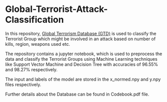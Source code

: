 # Global-Terrorist-Attack-Classification

In this repository, [Global Terrorism Database (GTD)](http://www.start.umd.edu/gtd/) is used to classify the Terrorist Group which might be involved in an attack based on number of kills, region, weapons used etc.

The repository contains a jupyter notebook, which is used to preprocess the data and classify the Terrorist Groups using Machine Learning techniques like Support Vector Machine and Decision Tree with accuracies of 96.55% and 98.27% respectively.

The input and labels of the model are stored in the x_normed.npy and y.npy files respectively.

Further details about the Database can be found in Codebook.pdf file.
